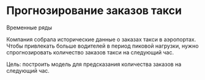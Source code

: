 # Прогнозирование заказов такси
Временные ряды

Компания собрала исторические данные о заказах такси в аэропортах. Чтобы привлекать больше водителей в период пиковой нагрузки, нужно спрогнозировать количество заказов такси на следующий час.

Цель: построить модель для предсказания количества заказов на следующий час.
